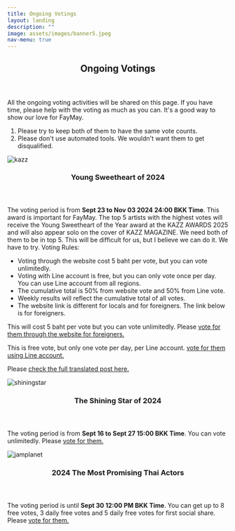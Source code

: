 ```yaml
---
title: Ongoing Votings
layout: landing
description: ""
image: assets/images/banner5.jpeg
nav-menu: true
---
```


<!-- Main -->
<div id="main">
    <section id="one">
        <div class="inner">
            <header class="major">
                <h2><span class="translate">Ongoing Votings</span></h2>
            </header>
            <p><span class="translate">All the ongoing voting activities will be shared on this page. If you have time, please help with the voting as much as you can. It's a good way to show our love for FayMay.</span></p>
            <ol>
                <li><span class="translate">Please try to keep both of them to have the same vote counts.</span></li>
                <li><span class="translate">Please don't use automated tools. We wouldn't want them to get disqualified.</span></li>
            </ol>
        </div>
    </section>
    <section id="two" class="spotlights">
        <section>
            <div class="image">
                <img src="{{ 'assets/images/votekazz.png' | relative_url }}" alt="kazz" data-position="center center">
            </div>
            <div class="content">
                <div class="inner">
                    <header class="major">
                        <h3><span class="translate">Young Sweetheart of 2024</span></h3>
                    </header>
                    <p><span class="translate">The voting period is from <strong>Sept 23 to Nov 03 2024 24:00 BKK Time</strong>. This award is important for FayMay. The top 5 artists with the highest votes will receive the Young Sweetheart of the Year award at the KAZZ AWARDS 2025 and will also appear solo on the cover of KAZZ MAGAZINE. We need both of them to be in top 5. This will be difficult for us, but I believe we can do it. We have to try. Voting Rules: 
                    </span></p>
                    <ul>
                        <li><span class="translate">Voting through the website cost 5 baht per vote, but you can vote unlimitedly.</span></li>
                        <li><span class="translate">Voting with Line account is free, but you can only vote once per day. You can use Line account from all regions.</span></li>
                        <li><span class="translate">The cumulative total is 50% from website vote and 50% from Line vote.</span></li>
                        <li><span class="translate">Weekly results will reflect the cumulative total of all votes.</span></li>
                        <li><span class="translate">The website link is different for locals and for foreigners. The link below is for foreigners.</span></li>
                    </ul>
                    <p><span class="translate">This will cost 5 baht per vote but you can vote unlimitedly. Please</span><span class="vote-link"> <a href="https://worldwide.kazzmarket.com/product/vote-saowaisai-2024/"><span class="translate">vote for them through the website for foreigners.</span></a></span></p> 
                    <p><span class="translate">This is free vote, but only one vote per day, per Line account.</span><span class="vote-link"> <a href="https://today.line.me/th/v2/poll/JPmrlmM"><span class="translate">vote for them using Line account.</span></a></span></p> 
                    <p><span class="translate">Please </span><span class="vote-link"> <a href="https://x.com/4ever_Marvelous/status/1838082471415755176"><span class="translate">check the full translated post here.</span></a></span></p>
                </div>
            </div>
        </section>
        <section>
            <div class="image">
                <img src="{{ 'assets/images/votethaiupdate2.png' | relative_url }}" alt="shiningstar" data-position="center center">
            </div>
            <div class="content">
                <div class="inner">
                    <header class="major">
                        <h3><span class="translate">The Shining Star of 2024</span></h3>
                    </header>
                    <p><span class="translate">The voting period is from <strong>Sept 16 to Sept 27 15:00 BKK Time</strong>. You can vote unlimitedly. Please</span><span class="vote-link"> <a href="https://www.thaiupdate.info/the-shining-star-of-2024-group-3/"><span class="translate">vote for them.</span></a></span>
                    </p>
                </div>
            </div>
        </section>
        <section>
            <div class="image">
                <img src="{{ 'assets/images/votejamplanet.png' | relative_url }}" alt="jamplanet" data-position="center center">
            </div>
            <div class="content">
                <div class="inner">
                    <header class="major">
                        <h3><span class="translate">2024 The Most Promising Thai Actors</span></h3>
                    </header>
                    <p><span class="translate">The voting period is until <strong>Sept 30 12:00 PM BKK Time</strong>. You can get up to 8 free votes, 3 daily free votes and 5 daily free votes for first social share. Please</span> <span class="vote-link"><a href="https://www.jamplanet.net/"><span class="translate">vote for them.</span></a></span>
                    </p>
                </div>
            </div>
        </section>
    </section>
</div>